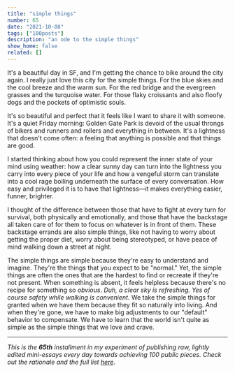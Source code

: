 ```yaml
---
title: "simple things"
number: 65
date: "2021-10-08"
tags: ["100posts"]
description: "an ode to the simple things"
show_home: false
related: []
---
```

It's a beautiful day in SF, and I'm getting the chance to bike around the city again. I really just love this city for the simple things. For the blue skies and the cool breeze and the warm sun. For the red bridge and the evergreen grasses and the turquoise water. For those flaky croissants and also floofy dogs and the pockets of optimistic souls. 

It's so beautiful and perfect that it feels like I want to share it with someone. It's a quiet Friday morning: Golden Gate Park is devoid of the usual throngs of bikers and runners and rollers and everything in between. It's a lightness that doesn't come often: a feeling that anything is possible and that things are good. 

I started thinking about how you could represent the inner state of your mind using weather: how a clear sunny day can turn into the lightness you carry into every piece of your life and how a vengeful storm can translate into a cool rage boiling underneath the surface of every conversation. How easy and privileged it is to have that lightness—it makes everything easier, funner, brighter. 

I thought of the difference between those that have to fight at every turn for survival, both physically and emotionally, and those that have the backstage all taken care of for them to focus on whatever is in front of them. These backstage errands are also simple things, like not having to worry about getting the proper diet, worry about being stereotyped, or have peace of mind walking down a street at night. 

The simple things are simple because they're easy to understand and imagine. They're the things that you expect to be "normal." Yet, the simple things are often the ones that are the hardest to find or recreate if they're not present. When something is absent, it feels helpless because there's no recipe for something so *obvious*. *Duh, a clear sky is refreshing. Yes of course safety while walking is convenient.* We take the simple things for granted when we have them because they fit so naturally into living. And when they're gone, we have to make big adjustments to our "default" behavior to compensate. We have to learn that the world isn't quite as simple as the simple things that we love and crave. 

---
*This is the **65th** installment in my experiment of publishing raw, lightly edited mini-essays every day towards achieving 100 public pieces. Check out the rationale and the full list [here](/experiments/100posts/)*.

